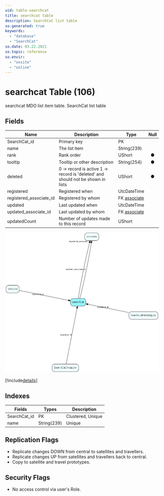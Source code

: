 ```yaml
---
uid: table-searchcat
title: searchcat table
description: SearchCat list table
so.generated: true
keywords:
  - "database"
  - "SearchCat"
so.date: 03.22.2021
so.topic: reference
so.envir:
  - "onsite"
  - "online"
---
```


# searchcat Table (106)

searchcat MDO list item table.
SearchCat list table

## Fields

| Name | Description | Type | Null |
|------|-------------|------|:----:|
|SearchCat\_id|Primary key|PK| |
|name|The list item|String(239)| |
|rank|Rank order|UShort|&#x25CF;|
|tooltip|Tooltip or other description|String(254)|&#x25CF;|
|deleted|0 -&gt; record is active 1 -&gt; record is &apos;deleted&apos; and should not be shown in lists|UShort|&#x25CF;|
|registered|Registered when|UtcDateTime| |
|registered\_associate\_id|Registered by whom|FK [associate](associate.md)| |
|updated|Last updated when|UtcDateTime| |
|updated\_associate\_id|Last updated by whom|FK [associate](associate.md)| |
|updatedCount|Number of updates made to this record|UShort| |


![SearchCat table relationship diagram](./media/SearchCat.png)

[!include[details](./includes/SearchCat.md)]

## Indexes

| Fields | Types | Description |
|--------|-------|-------------|
|SearchCat\_id |PK |Clustered, Unique |
|name |String(239) |Unique |

## Replication Flags

* Replicate changes DOWN from central to satellites and travellers.
* Replicate changes UP from satellites and travellers back to central.
* Copy to satellite and travel prototypes.

## Security Flags

* No access control via user's Role.

